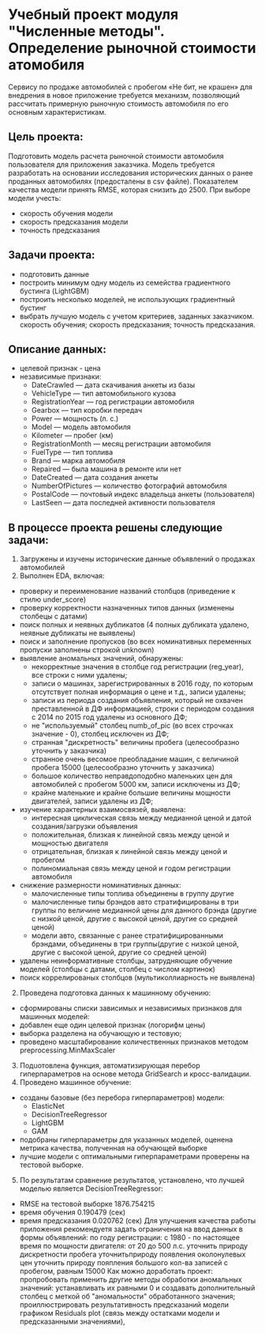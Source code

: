 # Учебный проект модуля "Численные методы". Определение рыночной стоимости атомобиля
Сервису по продаже автомобилей с пробегом «Не бит, не крашен» для внедрения в новое приложение требуется механизм, позволяющий рассчитать примерную рыночную стоимость автомобиля по его основным характеристикам.

## Цель проекта:
Подготовить модель расчета рыночной стоимости автомобиля пользователя для приложения заказчика. Модель требуется разработать на основании исследования исторических данных о ранее проданных автомобилях (предосталены в csv файле). Показателем качества модели принять RMSE, которая снизить до 2500. При выборе модели учесть:
- скорость обучения модели
- скорость предсказания модели
- точность предсказания

## Задачи проекта:
- подготовить данные
- построить минимум одну модель из семейства градиентного бустинга (LightGBM)
- построить несколько моделей, не использующих градиентный бустинг
- выбрать лучшую модель с учетом критериев, заданных заказчиком.
скорость обучения;
скорость предсказания;
точность предсказания.

## Описание данных:
- целевой признак - цена
- независимые признаки:
  - DateCrawled — дата скачивания анкеты из базы
  - VehicleType — тип автомобильного кузова
  - RegistrationYear — год регистрации автомобиля
  - Gearbox — тип коробки передач
  - Power — мощность (л. с.)
  - Model — модель автомобиля
  - Kilometer — пробег (км)
  - RegistrationMonth — месяц регистрации автомобиля
  - FuelType — тип топлива
  - Brand — марка автомобиля
  - Repaired — была машина в ремонте или нет
  - DateCreated — дата создания анкеты
  - NumberOfPictures — количество фотографий автомобиля
  - PostalCode — почтовый индекс владельца анкеты (пользователя)
  - LastSeen — дата последней активности пользователя

## В процессе проекта решены следующие задачи:
1. Загружены и изучены исторические данные объявлений о продажах автомобилей
2. Выполнен EDA, включая:
  - проверку и переименование названий столбцов (приведение к стилю under_score)
  - проверку корректности назначенных типов данных (изменены столбецы с датами)
  - поиск полных и неявных дубликатов (4 полных дубликата удалено, неявные дубликаты не выявлены)
  - поиск и заполнение пропусков (во всех номинативных переменных пропуски заполнены строкой unknown)
  - выявление аномальных значений, обнаружены:
      - некорректные значения в столбце год регистрации (reg_year), все строки с ними удалены;
      - записи о машинах, зарегистрированных в 2016 году, по которым отсутствует полная информация о цене и т.д., записи удалены;
      - записи из периода создания объявления, который не охвачен преставленной в ДФ информацией, строки с периодом создания с 2014 по 2015 год удалены из основного ДФ;
      - не "используемый" столбец numb_of_pic (во всех строчках значение - 0), столбец исключен из ДФ;
      - странная "дискретность" величины пробега (целесообразно уточнить у заказчика)
      - странное очень весомое преобладание машин, с величиной пробега 15000 (целесообразно уточнить у заказчика)
      - большое количество неправдоподобно маленьких цен для автомобилей с пробегом 5000 км, записи исключены из ДФ;
      - крайне маленькие и крайне большие величины мощности двигателей, записи удалены из ДФ;
  - изучение характерных взаимосвязей, выявлена:
      - интересная циклическая связь между медианной ценой и датой создания/загрузки объявления
      - положительная, близкая к линейной связь между ценой и мощностью двигателя
      - отрицательная, близкая к линейной связь между ценой и пробегом
      - полиномиальная связь между ценой и годом регистрации автомобиля
  - снижение размерности номинативных данных:
      - малочисленные типы топлива объединены в группу другие
      - малочисленные типы брэндов авто стратифицированы в три группы по величине медианной цены для данного брэнда (другие с низкой ценой, другие с высокой ценой, другие со средней ценой)
      - модели авто, связанные с ранее стратифицированными брэндами, объединены в три группы(другие с низкой ценой, другие с высокой ценой, другие со средней ценой)
  - удалены неинформативные столбцы, затрудняющие обучение моделей (столбцы с датами, столбец с числом картинок)
  - поиск коррелированых столбцов (мультиколлиарность не выявлена)
2. Проведена подготовка данных к машинному обучению:
  - сформированы списки зависимых и независимых признаков для машинных моделей:
  - добавлен еще один целевой признак (логорифм цены)
  - выборка разделена на обучающую и тестовую;
  - проведено масштабирование количественных признаков методом preprocessing.MinMaxScaler
3. Подuотовлена функция, автоматизирующая перебор гиперпараметров на основе метода GridSearch и кросс-валидации.
4. Проведено машинное обучение:
  - созданы базовые (без перебора гиперпараметров) модели:
     - ElasticNet
     - DecisionTreeRegressor
     - LightGBM
     - GAM
  - подобраны гиперпараметры для указанных моделей, оценена метрика качества, полученная на обучающей выборке
  - лучшие модели с оптимальными гиперпараметрами проверены на тестовой выборке.
5. По результатам сравнение результатов, установлено, что лучшей моделью является DecisionTreeRegressor:

- RMSE на тестовой выборке 1876.754215 
- время обучения 0.190479 (сек)
- время предсказания 0.020762 (сек)
Для улучшения качества работы приложения рекомендуетя задать ограничения на ввод данных в формы объявлений:
по году регистрации: с 1980 - по настоящее время
по мощности двигателя: от 20 до 500 л.с.
уточнить природу дискретности пробега
уточнитьприроду появления околонулевых цен
уточнить природу пояпления большого кол-ва записей с пробегом, равным 15000
Как можно доработать проект:
пропробовать применить другие методы обработки аномальных значений: устанавливать их равными 0 и создавать дополнительный столбец с меткой об "аномальности" обработанного значения;
проиллюстрировать результативность предсказаний модели графиком Residuals plot (связь между остатками модели и предсказанными значениями),
